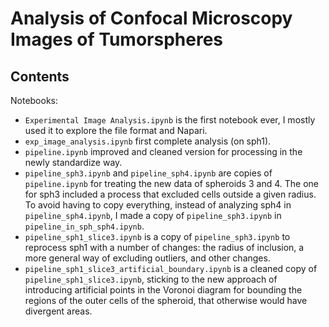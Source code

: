 # Analysis of Confocal Microscopy Images of Tumorspheres

## Contents
Notebooks:
- `Experimental Image Analysis.ipynb` is the first notebook ever, I mostly used it to explore the file format and Napari.
- `exp_image_analysis.ipynb` first complete analysis (on sph1).
- `pipeline.ipynb` improved and cleaned version for processing in the newly standardize way.
- `pipeline_sph3.ipynb` and `pipeline_sph4.ipynb` are copies of `pipeline.ipynb` for treating the new data of spheroids 3 and 4. The one for sph3 included a process that excluded cells outside a given radius. To avoid having to copy everything, instead of analyzing sph4 in `pipeline_sph4.ipynb`, I made a copy of `pipeline_sph3.ipynb` in `pipeline_in_sph_sph4.ipynb`.
- `pipeline_sph1_slice3.ipynb` is a copy of `pipeline_sph3.ipynb` to reprocess sph1 with a number of changes: the radius of inclusion, a more general way of excluding outliers, and other changes.
- `pipeline_sph1_slice3_artificial_boundary.ipynb` is a cleaned copy of `pipeline_sph1_slice3.ipynb`, sticking to the new approach of introducing artificial points in the Voronoi diagram for bounding the regions of the outer cells of the spheroid, that otherwise would have divergent areas.